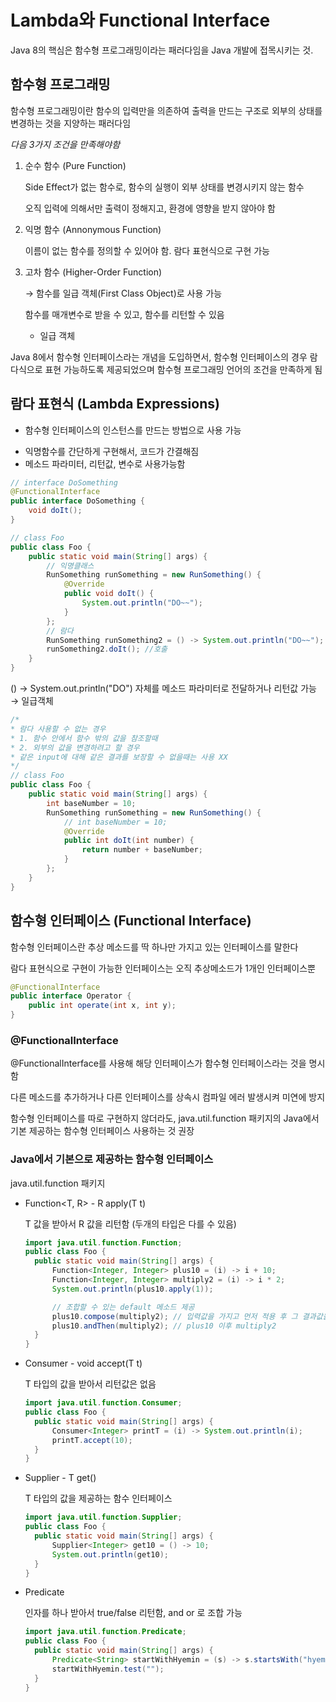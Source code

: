 # Lambda와 Functional Interface

Java 8의 핵심은 함수형 프로그래밍이라는 패러다임을 Java 개발에 접목시키는 것. 

## 함수형 프로그래밍

함수형 프로그래밍이란 함수의 입력만을 의존하여 출력을 만드는 구조로 외부의 상태를 변경하는 것을 지양하는 패러다임

*다음 3가지 조건을 만족해야함*

1. 순수 함수 (Pure Function)

   Side Effect가 없는 함수로, 함수의 실행이 외부 상태를 변경시키지 않는 함수

   오직 입력에 의해서만 출력이 정해지고, 환경에 영향을 받지 않아야 함

2. 익명 함수 (Annonymous Function)

   이름이 없는 함수를 정의할 수 있어야 함. 람다 표현식으로 구현 가능

3. 고차 함수 (Higher-Order Function)

   → 함수를 일급 객체(First Class Object)로 사용 가능

   함수를 매개변수로 받을 수 있고, 함수를 리턴할 수 있음

   - 일급 객체

Java 8에서 함수형 인터페이스라는 개념을 도입하면서, 함수형 인터페이스의 경우 람다식으로 표현 가능하도록 제공되었으며 함수형 프로그래밍 언어의 조건을 만족하게 됨

## 람다 표현식 (Lambda Expressions)

* 함수형 인터페이스의 인스턴스를 만드는 방법으로 사용 가능

- 익명함수를 간단하게 구현해서, 코드가 간결해짐
- 메소드 파라미터, 리턴값, 변수로 사용가능함

```java
// interface DoSomething
@FunctionalInterface
public interface DoSomething {
	void doIt();
}

```

```java
// class Foo
public class Foo {
	public static void main(String[] args) {
		// 익명클래스
		RunSomething runSomething = new RunSomething() {
			@Override
			public void doIt() {
				System.out.println("DO~~");
			}
		};
		// 람다
		RunSomething runSomething2 = () -> System.out.println("DO~~");
		runSomething2.doIt(); //호출
	}
}
```

() -> System.out.println("DO") 자체를 메소드 파라미터로 전달하거나 리턴값 가능 → 일급객체

```java
/*
* 람다 사용할 수 없는 경우 
* 1. 함수 안에서 함수 밖의 값을 참조할때
* 2. 외부의 값을 변경하려고 할 경우
* 같은 input에 대해 같은 결과를 보장할 수 없을때는 사용 XX
*/
// class Foo
public class Foo {
	public static void main(String[] args) {
		int baseNumber = 10;
		RunSomething runSomething = new RunSomething() {
			// int baseNumber = 10;
			@Override
			public int doIt(int number) {
				return number + baseNumber;
			}
		};
	}
}
```

## 함수형 인터페이스 (Functional Interface)

함수형 인터페이스란 추상 메소드를 딱 하나만 가지고 있는 인터페이스를 말한다

람다 표현식으로 구현이 가능한 인터페이스는 오직 추상메소드가 1개인 인터페이스뿐

```java
@FunctionalInterface
public interface Operator {
	public int operate(int x, int y);
}
```

### @FunctionalInterface

@FunctionalInterface를 사용해 해당 인터페이스가 함수형 인터페이스라는 것을 명시함

다른 메소드를 추가하거나 다른 인터페이스를 상속시 컴파일 에러 발생시켜 미연에 방지

함수형 인터페이스를 따로 구현하지 않더라도, java.util.function 패키지의 Java에서 기본 제공하는 함수형 인터페이스 사용하는 것 권장

### Java에서 기본으로 제공하는 함수형 인터페이스

java.util.function 패키지

- Function<T, R> - R apply(T t)

  T 값을 받아서 R 값을 리턴함 (두개의 타입은 다를 수 있음)

  ```java
  import java.util.function.Function;
  public class Foo {
  	public static void main(String[] args) {
  		Function<Integer, Integer> plus10 = (i) -> i + 10;
  		Function<Integer, Integer> multiply2 = (i) -> i * 2;
  		System.out.println(plus10.apply(1));
  
  		// 조합할 수 있는 default 메소드 제공
  		plus10.compose(multiply2); // 입력값을 가지고 먼저 적용 후 그 결과값을 적용
  		plus10.andThen(multiply2); // plus10 이후 multiply2
  	}
  }
  ```

- Consumer<T> - void accept(T t)

  T 타입의 값을 받아서 리턴값은 없음

  ```java
  import java.util.function.Consumer;
  public class Foo {
  	public static void main(String[] args) {
  		Consumer<Integer> printT = (i) -> System.out.println(i);
  		printT.accept(10);
  	}
  }
  ```

- Supplier<T> - T get()

  T 타입의 값을 제공하는 함수 인터페이스

  ```java
  import java.util.function.Supplier;
  public class Foo {
  	public static void main(String[] args) {
  		Supplier<Integer> get10 = () -> 10;
  		System.out.println(get10);
  	}
  }
  ```

- Predicate<T t>

  인자를 하나 받아서 true/false 리턴함, and or 로 조합 가능

  ```java
  import java.util.function.Predicate;
  public class Foo {
  	public static void main(String[] args) {
  		Predicate<String> startWithHyemin = (s) -> s.startsWith("hyemin");
  		startWithHyemin.test("");
  	}
  }
  ```
